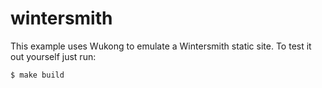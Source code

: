 
# wintersmith

This example uses Wukong to emulate a Wintersmith static site. To test it out yourself just run:

    $ make build

